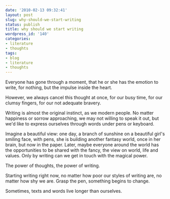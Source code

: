 ```yaml
---
date: '2010-02-13 09:32:41'
layout: post
slug: why-should-we-start-writing
status: publish
title: why should we start writing
wordpress_id: '140'
categories:
- literature
- thoughts
tags:
- blog
- literature
- thoughts
---
```


Everyone has gone through a moment, that he or she has the emotion to write, for nothing, but the impulse inside the heart.

However, we always cancel this thought at once, for our busy time, for our clumsy fingers, for our not adequate bravery.

Writing is almost the original instinct, as we modern people. No matter happiness or sorrow approaching, we may not willing to speak it out, but we'd like to express ourselves through words under pens or keyboard.

Imagine a beautiful view: one day, a branch of sunshine on a beautiful girl's smiling face, with pens, she is building another fantasy world, once in her brain, but now in the paper. Later, maybe everyone around the world has the opportunities to be shared with the fancy, the view on world, life and values. Only by writing can we get in touch with the magical power.

The power of thoughts, the power of writing.

Starting writing right now, no matter how poor our styles of writing are, no matter how shy we are. Grasp the pen, something begins to change.

Sometimes, texts and words live longer than ourselves.
